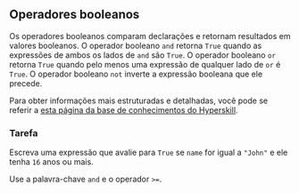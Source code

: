 ## Operadores booleanos

Os operadores booleanos comparam declarações e retornam resultados em valores booleanos. O operador booleano `and` retorna `True` quando as expressões de ambos os lados de `and` são `True`.
O operador booleano `or` retorna `True` quando pelo menos uma expressão de qualquer lado de `or` é `True`. O operador booleano `not` inverte a expressão booleana que ele precede.

Para obter informações mais estruturadas e detalhadas, você pode se referir a [esta página da base de conhecimentos do Hyperskill](https://hyperskill.org/learn/step/6025?utm_source=jba&utm_medium=jba_courses_links).

### Tarefa
Escreva uma expressão que avalie para `True` se `name` for igual a `"John"` e
ele tenha `16` anos ou mais.

<div class='hint'>Use a palavra-chave <code>and</code> e o operador <code>>=</code>.</div>